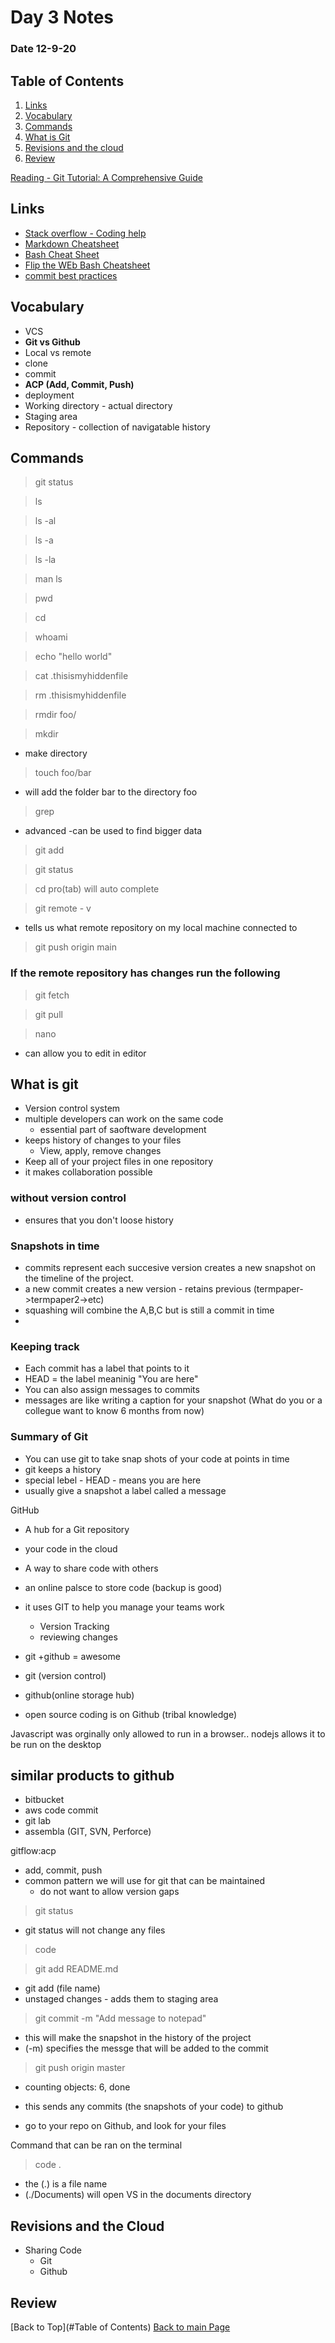 # Day 3 Notes
### Date 12-9-20

## Table of Contents
1. [Links](#links)
1. [Vocabulary](#vocabulary)
1. [Commands](#commands)
1. [What is Git](#What-is-git)
1. [Revisions and the cloud](#Revisions-and-the-cloud)
1. [Review](#review)

[Reading - Git Tutorial: A Comprehensive Guide](https://blog.udemy.com/git-tutorial-a-comprehensive-guide/)
  
 ## Links
- [Stack overflow - Coding help](https://stackoverflow.com/)
- [Markdown Cheatsheet](https://www.markdownguide.org/cheat-sheet/)
- [Bash Cheat Sheet](https://www.educative.io/blog/bash-shell-command-cheat-sheet)
- [Flip the WEb Bash Cheatsheet](https://github.com/fliptheweb/bash-shortcuts-cheat-sheet)
- [commit best practices](https://github.com/fliptheweb/bash-shortcuts-cheat-sheet)

## Vocabulary
- VCS
- **Git vs Github**
- Local vs remote
- clone
- commit
- **ACP (Add, Commit, Push)**
- deployment
- Working directory - actual directory
- Staging area
- Repository - collection of navigatable history

## Commands
> git status

> ls

> ls -al

> ls -a

> ls -la

> man ls

> pwd

> cd

>whoami

>echo "hello world"

>cat .thisismyhiddenfile

>rm .thisismyhiddenfile

>rmdir foo/

>mkdir
 - make directory
 
 >touch foo/bar
 - will add the folder bar to the directory foo

>grep
- advanced -can be used to find bigger data

> git add

> git status

>cd pro(tab) will auto complete

>git remote - v
   - tells us what remote repository on my local machine connected to
   
> git push origin main
 
 ### If the remote repository has changes run the following
 
> git fetch
 
> git pull

>nano
- can allow you to edit in editor

## What is git
- Version control system
- multiple developers can work on the same code 
  - essential part of saoftware development
- keeps history of changes to your files
  - View, apply, remove changes
- Keep all of your project files in one repository
- it makes collaboration possible

### without version control
- ensures that you don't loose history

### Snapshots in time
- commits represent each succesive version creates a new snapshot on the timeline of the project.
- a new commit creates a new version - retains previous (termpaper->termpaper2->etc)
- squashing will combine the A,B,C but is still a commit in time
- 

### Keeping track
- Each commit has a label that points to it
- HEAD = the label meaninig "You are here"
- You can also assign messages to commits
- messages are like writing a caption for your snapshot (What do you or a collegue want to know 6 months from now)

### Summary of Git
- You can use git to take snap shots of your code at points in time
- git keeps a history
- special lebel - HEAD - means you are here
- usually give a snapshot a label called a message

GitHub
- A hub for a Git repository
- your code in the cloud
- A way to share code with others
- an online palsce to store code (backup is good)
- it uses GIT to help you manage your teams work
  - Version Tracking
  - reviewing changes
  
- git +github = awesome

- git (version control)
- github(online storage hub)
 - open source coding is on Github (tribal knowledge)
 
 Javascript was orginally only allowed to run in a browser.. nodejs allows it to be run on the desktop

## similar products to github
- bitbucket
- aws code commit
- git lab
- assembla (GIT, SVN, Perforce)

gitflow:acp
  - add, commit, push
 - common pattern we will use for git that can be maintained
   - do not want to allow version gaps
>git status
 - git status will not change any files
>code

> git add README.md
 - git add (file name)
 - unstaged changes - adds them to staging area
 
 >git commit -m "Add message to notepad"
 - this will make the snapshot in the history of the project
 - (-m) specifies the messge that will be added to the commit
 
 > git push origin master
- counting objects: 6, done

- this sends any commits (the snapshots of your code) to github
- go to your repo on Github, and look for your files

Command that can be ran on the terminal
> code .
- the (.) is a file name
- (./Documents) will open VS in the documents directory

## Revisions and the Cloud

- Sharing Code
  - Git
  - Github
 
 
## Review
 
 
 
 
 
 [Back to Top](#Table of Contents)
 [Back to main Page](README.md)
